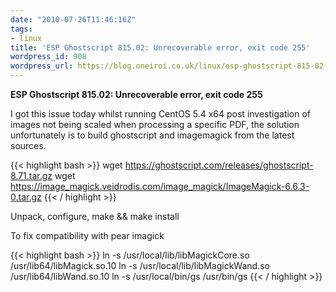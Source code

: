 ```yaml
---
date: "2010-07-26T11:46:16Z"
tags:
- linux
title: 'ESP Ghostscript 815.02: Unrecoverable error, exit code 255'
wordpress_id: 908
wordpress_url: https://blog.oneiroi.co.uk/linux/esp-ghostscript-815-02-unrecoverable-error-exit-code-255
---
```

<strong>ESP Ghostscript 815.02: Unrecoverable error, exit code 255</strong>

I got this issue today whilst running CentOS 5.4 x64 post investigation of images not being scaled when processing a specific PDF, the solution unfortunately is to build ghostscript and imagemagick from the latest sources.

{{< highlight bash >}}
wget https://ghostscript.com/releases/ghostscript-8.71.tar.gz
wget https://image_magick.veidrodis.com/image_magick/ImageMagick-6.6.3-0.tar.gz
{{< / highlight >}}

Unpack, configure, make && make install

To fix compatibility with pear imagick

{{< highlight bash >}}
ln -s /usr/local/lib/libMagickCore.so /usr/lib64/libMagick.so.10
ln -s /usr/local/lib/libMagickWand.so /usr/lib64/libWand.so.10
ln -s /usr/local/bin/gs /usr/bin/gs
{{< / highlight >}}
